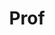 ---
layout: person
given: Alexei
family: Lapkin
department: Department of Chemical Engineering and Biotechnology
title: Prof
job_title: Professor of Sustainable Reaction Engineering
crsid: aal35
image: /assets/upload/Lapkin_Alexei.jpg
webpage: https://lapkingroup.com
biography: 'Alexei Lapkin is a Professor of Sustainable Reaction Engineering at University
  of Cambridge. He is also a PI on several projects within Cambridge CARES in Singapore.


  He obtained his PhD in chemical engineering at University of Bath (UK) and then
  was appointed as a Lecturer in Chemical Engineering at University of Bath in 2000.
  In 2009 he was appointed as Professor of Engineering at University of Warwick and
  since 2013 he has been in the Department of Chemical Engineering and Biotechnology
  at Cambridge.


  His work is mainly on sustainability aspects of manufacture of molecules and materials.
  This includes work on chemical data (chemoinformatics, data cleaning, data augmentation),
  digital twins in chemical manufacturing, machine learning and AI methods in chemical
  synthesis and process development, and methods of environmental assessment of new
  chemical processes.


  His group has spun out two companies: Accelerated Materials Ltd, which is adopting
  ML-assisted materials development strategies, and Chemical Data Intelligence (CDI)
  Pte Ltd, which is exploiting complex networks and ML methods for developing new
  chemical entities and synthesis planning. Links: <https://cdi-sg.com>; <https://acceleratedmaterials.co>'
---